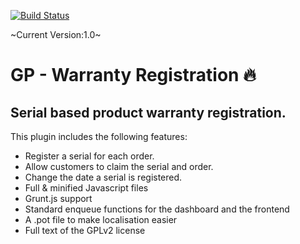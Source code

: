 [![Build Status](https://www.travis-ci.org/wpugph/WordPress-Plugin-Template.svg?branch=master)](https://www.travis-ci.org/wpugph/WordPress-Plugin-Template)

~Current Version:1.0~

GP - Warranty Registration 🔥‍
=========================

## Serial based product warranty registration.

This plugin includes the following features:

+ Register a serial for each order.
+ Allow customers to claim the serial and order.
+ Change the date a serial is registered.
+ Full & minified Javascript files
+ Grunt.js support
+ Standard enqueue functions for the dashboard and the frontend
+ A .pot file to make localisation easier
+ Full text of the GPLv2 license
